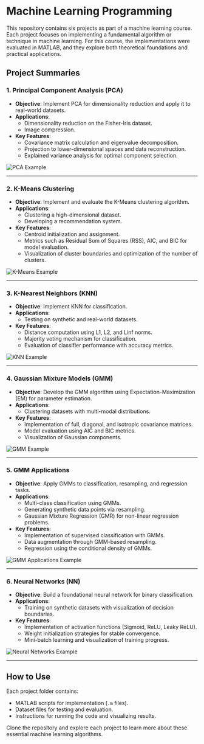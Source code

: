 # Machine Learning Programming

This repository contains six projects as part of a machine learning course. Each project focuses on implementing a fundamental algorithm or technique in machine learning. For this course, the implementations were evaluated in MATLAB, and they explore both theoretical foundations and practical applications.

## Project Summaries

### 1. Principal Component Analysis (PCA)
- **Objective**: Implement PCA for dimensionality reduction and apply it to real-world datasets.
- **Applications**:
  - Dimensionality reduction on the Fisher-Iris dataset.
  - Image compression.
- **Key Features**:
  - Covariance matrix calculation and eigenvalue decomposition.
  - Projection to lower-dimensional spaces and data reconstruction.
  - Explained variance analysis for optimal component selection.
  
![PCA Example](pca/pca.png)

---

### 2. K-Means Clustering
- **Objective**: Implement and evaluate the K-Means clustering algorithm.
- **Applications**:
  - Clustering a high-dimensional dataset.
  - Developing a recommendation system.
- **Key Features**:
  - Centroid initialization and assignment.
  - Metrics such as Residual Sum of Squares (RSS), AIC, and BIC for model evaluation.
  - Visualization of cluster boundaries and optimization of the number of clusters.

![K-Means Example](kmeans/kmeans.png)

---

### 3. K-Nearest Neighbors (KNN)
- **Objective**: Implement KNN for classification.
- **Applications**:
  - Testing on synthetic and real-world datasets.
- **Key Features**:
  - Distance computation using L1, L2, and Linf norms.
  - Majority voting mechanism for classification.
  - Evaluation of classifier performance with accuracy metrics.

![KNN Example](knn/knn.png)

---

### 4. Gaussian Mixture Models (GMM)
- **Objective**: Develop the GMM algorithm using Expectation-Maximization (EM) for parameter estimation.
- **Applications**:
  - Clustering datasets with multi-modal distributions.
- **Key Features**:
  - Implementation of full, diagonal, and isotropic covariance matrices.
  - Model evaluation using AIC and BIC metrics.
  - Visualization of Gaussian components.

![GMM Example](gmm/gmm.png)

---

### 5. GMM Applications
- **Objective**: Apply GMMs to classification, resampling, and regression tasks.
- **Applications**:
  - Multi-class classification using GMMs.
  - Generating synthetic data points via resampling.
  - Gaussian Mixture Regression (GMR) for non-linear regression problems.
- **Key Features**:
  - Implementation of supervised classification with GMMs.
  - Data augmentation through GMM-based resampling.
  - Regression using the conditional density of GMMs.

![GMM Applications Example](gmm-apps/gmm-apps.png)

---

### 6. Neural Networks (NN)
- **Objective**: Build a foundational neural network for binary classification.
- **Applications**:
  - Training on synthetic datasets with visualization of decision boundaries.
- **Key Features**:
  - Implementation of activation functions (Sigmoid, ReLU, Leaky ReLU).
  - Weight initialization strategies for stable convergence.
  - Mini-batch learning and visualization of training progress.

![Neural Networks Example](neural-networks/nn.png)

---

## How to Use
Each project folder contains:
- MATLAB scripts for implementation (`.m` files).
- Dataset files for testing and evaluation.
- Instructions for running the code and visualizing results.

Clone the repository and explore each project to learn more about these essential machine learning algorithms.
